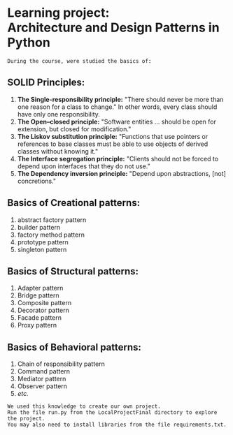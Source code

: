 # Learning project:<br>Architecture and Design Patterns in Python</br>
```
During the course, were studied the basics of:
```
## SOLID Principles:
1. **The Single-responsibility principle:** "There should never be more than one reason for a class to change." In other words, every class should have only one responsibility.
2. **The Open–closed principle:** "Software entities ... should be open for extension, but closed for modification."
3. **The Liskov substitution principle:** "Functions that use pointers or references to base classes must be able to use objects of derived classes without knowing it."
4. **The Interface segregation principle:** "Clients should not be forced to depend upon interfaces that they do not use."
5. **The Dependency inversion principle:** "Depend upon abstractions, [not] concretions."

## Basics of Creational patterns:
1. abstract factory pattern
2. builder pattern
3. factory method pattern
4. prototype pattern
5. singleton pattern

## Basics of Structural patterns:
1. Adapter pattern
2. Bridge pattern
3. Composite pattern
4. Decorator pattern
5. Facade pattern
6. Proxy pattern

## Basics of Behavioral patterns:
1. Chain of responsibility pattern
2. Command pattern
3. Mediator pattern
4. Observer pattern
5. *etc.*
```
We used this knowledge to create our own project. 
Run the file run.py from the LocalProjectFinal directory to explore the project. 
You may also need to install libraries from the file requirements.txt.
```

